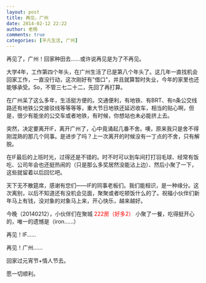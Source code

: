 ```yaml
---
layout: post
title: 再见，广州
date: 2014-02-12 22:22
author: 老杨
comments: true
categories: [平凡生活, 广州]
---
```

再见了，广州！回家种田去……或许说再见是为了不再见。

大学4年，工作第四个年头，在广州生活了已是第八个年头了。这几年一直找机会回家工作，一直没行动，这次刚好有"借口"，并且就算暂时失业，今年的家里也还能够承受。So，不管三七二十二，先回了再打算。
<!--more-->
在广州呆了这么多年，生活挺方便的。交通便利，有地铁、有BRT、有n条公交线路还有地铁公交接驳线等等等等，重大节日地铁还延迟收车，相当的贴心啊，但是，很少有能坐的公交车或者地铁，有时候，你想站也未必能挤上去。

突然，决定要离开IF，离开广州了，心中竟涌起几番不舍。噢，原来我只是舍不得刚混熟的那几个同事。是进步了吗？上一次离开的时候没有一丁点的不舍，只有解脱。

在IF最后的上班时光，过得还是不错的。时不时可以到车间打打羽毛球、经常有饭吃、公司年会也还挺热闹的（只是那么多奖居然没能沾上边）、然后小聚了一下，这些就留着以后回忆吧。

天下无不散筵席，感谢有您们——IF的同事老板们。我们能相识，是一种缘分。这次离别，以后不知道还有没机会见面，聚聚或者吃顿饭什么的了。祝福小伙伴们新年马上有钱，没对象的对象马上来，开心快乐，越来越好。

今晚（20140212），小伙伴们在聚城 <span style="color: #ff0000;">222房（好多2）</span> 小聚了一餐，吃得挺开心的，唯一的遗憾是（iron……）

再见！IF……

再见！广州……

回家过元宵节+情人节去。

愿一切顺利。

